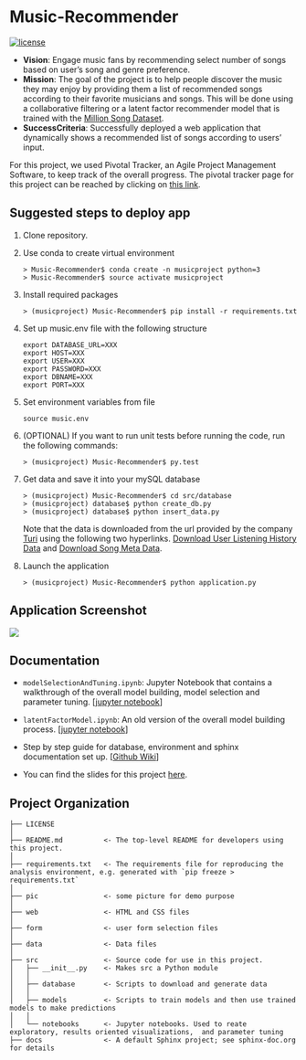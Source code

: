# Music-Recommender
[![license](https://img.shields.io/github/license/mashape/apistatus.svg)](https://github.com/johnnychiuchiu/Machine-Learning/blob/master/LICENSE)

* **Vision**: Engage music fans by recommending select number of songs based on user’s song and genre preference.
* **Mission**: The goal of the project is to help people discover the music they may enjoy by providing them a list of recommended songs according to their favorite musicians and songs. This will be done using a collaborative filtering or a latent factor recommender model that is trained with the [Million Song Dataset](https://www.google.com/search?q=million+song+dataset&oq=million+so&aqs=chrome.0.69i59j69i60l2j69i61j69i57j0.5455j0j7&sourceid=chrome&ie=UTF-8).
* **SuccessCriteria**: Successfully deployed a web application that dynamically shows a recommended list of songs according to users’ input.

For this project, we used Pivotal Tracker, an Agile Project Management Software, to keep track of the overall progress. The pivotal tracker page for this project can be reached by clicking on [this link](https://www.pivotaltracker.com/n/projects/2142509).

Suggested steps to deploy app
------------

1. Clone repository.
2. Use conda to create virtual environment

   ```
   > Music-Recommender$ conda create -n musicproject python=3
   > Music-Recommender$ source activate musicproject
   ```
3. Install required packages

   ```
   > (musicproject) Music-Recommender$ pip install -r requirements.txt
   ```
  
4. Set up music.env file with the following structure
   
   ```
   export DATABASE_URL=XXX
   export HOST=XXX    
   export USER=XXX
   export PASSWORD=XXX
   export DBNAME=XXX    
   export PORT=XXX
   ```

5. Set environment variables from file

   ```
   source music.env
   ```

6. (OPTIONAL) If you want to run unit tests before running the code, run the following commands:

   ```
   > (musicproject) Music-Recommender$ py.test
   ```

7. Get data and save it into your mySQL database

   ```
   > (musicproject) Music-Recommender$ cd src/database   
   > (musicproject) database$ python create_db.py  
   > (musicproject) database$ python insert_data.py
   ```


   Note that the data is downloaded from the url provided by the company [Turi](https://turi.com/) using the following two hyperlinks. [Download User Listening History Data](https://static.turi.com/datasets/millionsong/10000.txt) and [Download Song Meta Data](https://static.turi.com/datasets/millionsong/song_data.csv).

8. Launch the application

   ```
   > (musicproject) Music-Recommender$ python application.py
   ```


   

Application Screenshot
------------

![](https://github.com/johnnychiuchiu/Music-Recommender/blob/refactor/directory/pic/page2.png)


Documentation
------------
* `modelSelectionAndTuning.ipynb`: Jupyter Notebook that contains a walkthrough of the overall model building, model selection and parameter tuning. [[jupyter notebook](https://github.com/johnnychiuchiu/Music-Recommender/blob/refactor/directory/src/notebooks/modelSelectionAndTuning.ipynb)]

* `latentFactorModel.ipynb`: An old version of the overall model building process. [[jupyter notebook](https://github.com/johnnychiuchiu/Music-Recommender/blob/sprint_1/develop/notebooks/latentFactorModel.ipynb)]

* Step by step guide for database, environment and sphinx documentation set up. [[Github Wiki](https://github.com/johnnychiuchiu/Music-Recommender/wiki)]

* You can find the slides for this project [here](https://github.com/johnnychiuchiu/Music-Recommender/blob/final-sprint/Music%20Recommender.pdf).

Project Organization
------------

    ├── LICENSE
    │
    ├── README.md          <- The top-level README for developers using this project.
    │    
    ├── requirements.txt   <- The requirements file for reproducing the analysis environment, e.g. generated with `pip freeze > requirements.txt`               
    │
    ├── pic                <- some picture for demo purpose
    │
    ├── web                <- HTML and CSS files
    │    
    ├── form               <- user form selection files
    │   
    ├── data               <- Data files
    │
    ├── src                <- Source code for use in this project.
    │   ├── __init__.py    <- Makes src a Python module
    │   │
    │   ├── database       <- Scripts to download and generate data
    │   │
    │   ├── models         <- Scripts to train models and then use trained models to make predictions
    │   │
    │   └── notebooks      <- Jupyter notebooks. Used to reate exploratory, results oriented visualizations,  and parameter tuning                     
    ├── docs               <- A default Sphinx project; see sphinx-doc.org for details





